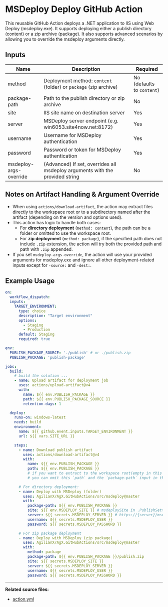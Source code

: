 # MSDeploy Deploy GitHub Action

This reusable GitHub Action deploys a .NET application to IIS using Web Deploy (msdeploy.exe). It supports deploying either a publish directory (content) or a zip archive (package). It also supports advanced scenarios by allowing you to override the msdeploy arguments directly.

## Inputs

| Name                  | Description                                                                                 | Required                   |
|-----------------------|------------------------------------------------------------------------------|----------------------------|
| method                | Deployment method: `content` (folder) or `package` (zip archive)             | No (defaults to `content`) |
| package-path          | Path to the publish directory or zip archive                                 | No                         |
| site                  | IIS site name on destination server                                          | Yes                        |
| server                | MSDeploy server endpoint (e.g. win6053.site4now.net:8172)                    | Yes                        |
| username              | Username for MSDeploy authentication                                         | Yes                        |
| password              | Password or token for MSDeploy authentication                                | Yes                        |
| msdeploy-args-override| (Advanced) If set, overrides all msdeploy arguments with the provided string | No                         |

## Notes on Artifact Handling & Argument Override

- When using `actions/download-artifact`, the action may extract files directly to the workspace root or to a subdirectory named after the artifact (depending on the version and options used).
- This action has logic to handle both cases:
  - For **directory deployment** (`method: content`), the path can be a folder or omitted to use the workspace root.
  - For **zip deployment** (`method: package`), if the specified path does not include `.zip` extension, the action will try both the provided path and path with `.zip` appended.
- If you set `msdeploy-args-override`, the action will use your provided arguments for msdeploy.exe and ignore all other deployment-related inputs except for `-source:` and `-dest:`.

## Example Usage

```yaml
on:
  workflow_dispatch:
  inputs:
    TARGET_ENVIRONMENT:
      type: choice
      description: "Target environment"
      options:
        - Staging
        - Production
      default: Staging
      required: true

env:
  PUBLISH_PACKAGE_SOURCE: './publish' # or ./publish.zip
  PUBLISH_PACKAGE: 'publish-package'

jobs:
  build:
    # build the solution ...
    - name: Upload artifact for deployment job
      uses: actions/upload-artifact@v4
      with:
        name: ${{ env.PUBLISH_PACKAGE }}
        path: ${{ env.PUBLISH_PACKAGE_SOURCE }}
        retention-days: 1

  deploy:
    runs-on: windows-latest
    needs: build
    environment:
      name: ${{ github.event.inputs.TARGET_ENVIRONMENT }}
      url: ${{ vars.SITE_URL }}

    steps:
      - name: Download publish artifact
        uses: actions/download-artifact@v4
        with:
          name: ${{ env.PUBLISH_PACKAGE }}
          path: ${{ env.PUBLISH_PACKAGE }}
          # if you want to extract to the workspace root(empty in this example)
          # you can omit this `path` and the `package-path` input in the next step

      # For directory deployment:
      - name: Deploy with MSDeploy (folder)
        uses: AgilianX/AgX.GitHubActions/src/msdeploy@master
        with:
          package-path: ${{ env.PUBLISH_PACKAGE }}
          site: ${{ env.MSDEPLOY_SITE }} # msdeploySite in .PublishSettings file
          server: ${{ secrets.MSDEPLOY_SERVER }} # https://{server}/msdeploy.axd?{site}" from .PublishSettings file
          username: ${{ secrets.MSDEPLOY_USER }}
          password: ${{ secrets.MSDEPLOY_PASSWORD }}

      # For zip package deployment
      - name: Deploy with MSDeploy (zip package)
        uses: AgilianX/AgX.GitHubActions/src/msdeploy@master
        with:
          method: package
          package-path: ${{ env.PUBLISH_PACKAGE }}/publish.zip
          site: ${{ secrets.MSDEPLOY_SITE }}
          server: ${{ secrets.MSDEPLOY_SERVER }}
          username: ${{ secrets.MSDEPLOY_USER }}
          password: ${{ secrets.MSDEPLOY_PASSWORD }}

```

---

**Related source files:**

- [action.yml](./action.yml)
